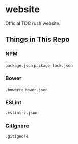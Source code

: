 # website
Official TDC rush website. 

## Things in This Repo

### NPM

`package.json`
`package-lock.json`

### Bower

`.bowerrc`
`bower.json`

### ESLint

`.eslintrc.json`

### GitIgnore

`.gitignore`
